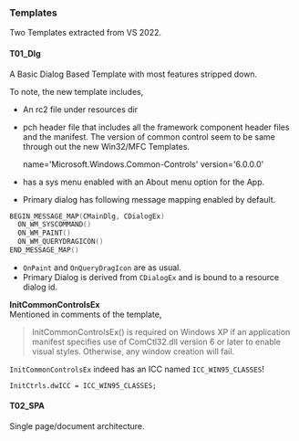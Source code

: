 ### Templates
Two Templates extracted from VS 2022.

#### T01_Dlg
A Basic Dialog Based Template with most features stripped down.

To note, the new template includes,
- An rc2 file under resources dir
- pch header file that includes all the framework component header files and the manifest. The version of common control seem to be same through out the new Win32/MFC Templates.

    name='Microsoft.Windows.Common-Controls' version='6.0.0.0'

- has a sys menu enabled with an About menu option for the App.
- Primary dialog has following message mapping enabled by default.

```cpp
BEGIN_MESSAGE_MAP(CMainDlg, CDialogEx)
  ON_WM_SYSCOMMAND()
  ON_WM_PAINT()
  ON_WM_QUERYDRAGICON()
END_MESSAGE_MAP()
```
- `OnPaint` and `OnQueryDragIcon` are as usual.
- Primary Dialog is derived from `CDialogEx` and is bound to a resource dialog id.

**InitCommonControlsEx**  
Mentioned in comments of the template,

> InitCommonControlsEx() is required on Windows XP if an application manifest
> specifies use of ComCtl32.dll version 6 or later to enable visual styles. 
> Otherwise, any window creation will fail.

`InitCommonControlsEx` indeed has an ICC named `ICC_WIN95_CLASSES`!

    InitCtrls.dwICC = ICC_WIN95_CLASSES;

#### T02_SPA
Single page/document architecture.
